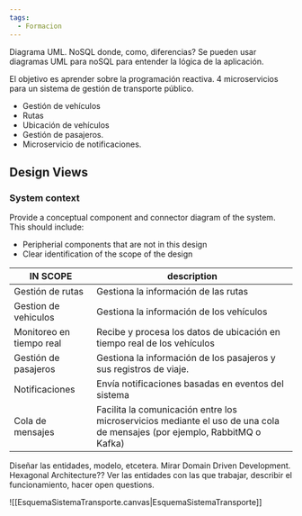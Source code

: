 ```yaml
---
tags:
  - Formacion
---
```

Diagrama UML. 
NoSQL donde, como, diferencias?
Se pueden usar diagramas UML para noSQL para entender la lógica de la aplicación. 

El objetivo es aprender sobre la programación reactiva. 
4 microservicios para un sistema de gestión de transporte público. 
- Gestión de vehículos
- Rutas
- Ubicación de vehículos
- Gestión de pasajeros. 
- Microservicio de notificaciones. 

## Design Views
### System context
Provide a conceptual component and connector diagram of the system. This should include:
- Peripherial components that are not in this design
- Clear identification of the scope of the design 

| **IN SCOPE**             | description                                                                                                               |
| ------------------------ | ------------------------------------------------------------------------------------------------------------------------- |
| Gestión de rutas         | Gestiona la información de las rutas                                                                                      |
| Gestion de vehiculos     | Gestiona la información de los vehículos                                                                                  |
| Monitoreo en tiempo real | Recibe y procesa los datos de ubicación en tiempo real de los vehículos                                                   |
| Gestión de pasajeros     | Gestiona la información de los pasajeros y sus registros de viaje.                                                        |
| Notificaciones           | Envía notificaciones basadas en eventos del sistema                                                                       |
| Cola de mensajes         | Facilita la comunicación entre los microservicios mediante el uso de una cola de mensajes (por ejemplo, RabbitMQ o Kafka) |
Diseñar las entidades, modelo, etcetera. Mirar Domain Driven Development. Hexagonal Architecture??
Ver las entidades con las que trabajar, describir el funcionamiento, hacer open questions. 



![[EsquemaSistemaTransporte.canvas|EsquemaSistemaTransporte]]